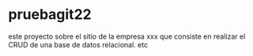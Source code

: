 # pruebagit22
este proyecto sobre el sitio de la empresa xxx que consiste en realizar el CRUD de una base de datos relacional. etc
